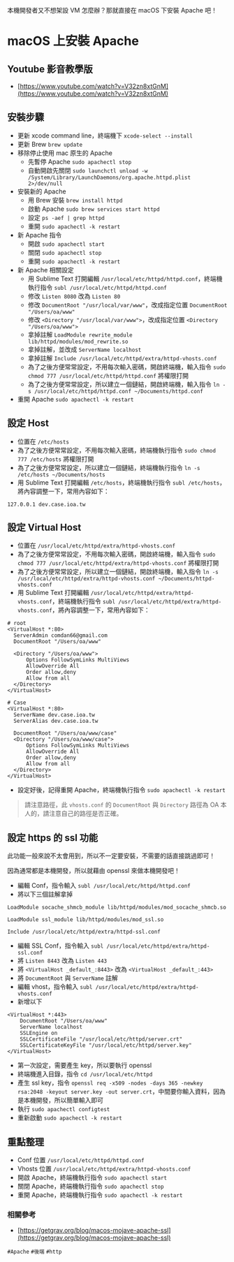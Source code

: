本機開發者又不想架設 VM 怎麼辦？那就直接在 macOS 下安裝 Apache 吧！

# macOS 上安裝 Apache
## Youtube 影音教學版
* [https://www.youtube.com/watch?v=V32zn8xtGnM](https://www.youtube.com/watch?v=V32zn8xtGnM)

## 安裝步驟
* 更新 xcode command line，終端機下 `xcode-select --install`
* 更新 Brew `brew update`
* 移除停止使用 mac 原生的 Apache
	* 先暫停 Apache `sudo apachectl stop`
	* 自動開啟先關閉 `sudo launchctl unload -w /System/Library/LaunchDaemons/org.apache.httpd.plist 2>/dev/null`
* 安裝新的 Apache
	* 用 Brew 安裝 `brew install httpd`
	* 啟動 Apache `sudo brew services start httpd`
	* 設定 `ps -aef | grep httpd`
	* 重開 `sudo apachectl -k restart`
* 新 Apache 指令
	* 開啟 `sudo apachectl start`
	* 關閉 `sudo apachectl stop`
	* 重開 `sudo apachectl -k restart`
* 新 Apache 相關設定
	* 用 Sublime Text 打開編輯 `/usr/local/etc/httpd/httpd.conf`，終端機執行指令 `subl /usr/local/etc/httpd/httpd.conf`
	* 修改 `Listen 8080` 改為 `Listen 80`
	* 修改 `DocumentRoot "/usr/local/var/www"`，改成指定位置 `DocumentRoot "/Users/oa/www"`
	* 修改 `<Directory "/usr/local/var/www">`，改成指定位置 `<Directory "/Users/oa/www">`
	* 拿掉註解 `LoadModule rewrite_module lib/httpd/modules/mod_rewrite.so`
	* 拿掉註解，並改成 `ServerName localhost`
	* 拿掉註解 `Include /usr/local/etc/httpd/extra/httpd-vhosts.conf`
	* 為了之後方便常常設定，不用每次輸入密碼，開啟終端機，輸入指令 `sudo chmod 777 /usr/local/etc/httpd/httpd.conf` 將權限打開
	* 為了之後方便常常設定，所以建立一個鏈結，開啟終端機，輸入指令 `ln -s /usr/local/etc/httpd/httpd.conf ~/Documents/httpd.conf`
* 重開 Apache `sudo apachectl -k restart`

## 設定 Host
* 位置在 `/etc/hosts`
* 為了之後方便常常設定，不用每次輸入密碼，終端機執行指令 `sudo chmod 777 /etc/hosts` 將權限打開
* 為了之後方便常常設定，所以建立一個鏈結，終端機執行指令 `ln -s /etc/hosts ~/Documents/hosts`
* 用 Sublime Text 打開編輯 `/etc/hosts`，終端機執行指令 `subl /etc/hosts`，將內容調整一下，常用內容如下：

```
127.0.0.1 dev.case.ioa.tw
```

## 設定 Virtual Host
* 位置在 `/usr/local/etc/httpd/extra/httpd-vhosts.conf`
* 為了之後方便常常設定，不用每次輸入密碼，開啟終端機，輸入指令 `sudo chmod 777 /usr/local/etc/httpd/extra/httpd-vhosts.conf` 將權限打開
* 為了之後方便常常設定，所以建立一個鏈結，開啟終端機，輸入指令 `ln -s /usr/local/etc/httpd/extra/httpd-vhosts.conf ~/Documents/httpd-vhosts.conf`
* 用 Sublime Text 打開編輯 `/usr/local/etc/httpd/extra/httpd-vhosts.conf`，終端機執行指令 `subl /usr/local/etc/httpd/extra/httpd-vhosts.conf`，將內容調整一下，常用內容如下：

```
# root
<VirtualHost *:80>
  ServerAdmin comdan66@gmail.com
  DocumentRoot "/Users/oa/www"

  <Directory "/Users/oa/www">
      Options FollowSymLinks MultiViews
      AllowOverride All
      Order allow,deny
      Allow from all
  </Directory>
</VirtualHost>

# Case
<VirtualHost *:80>
  ServerName dev.case.ioa.tw
  ServerAlias dev.case.ioa.tw

  DocumentRoot "/Users/oa/www/case"
  <Directory "/Users/oa/www/case">
      Options FollowSymLinks MultiViews
      AllowOverride All
      Order allow,deny
      Allow from all
  </Directory>
</VirtualHost>
```

* 設定好後，記得重開 Apache，終端機執行指令 `sudo apachectl -k restart`

> 請注意路徑，此 `vhosts.conf` 的 `DocumentRoot` 與 `Directory` 路徑為 OA 本人的，請注意自己的路徑是否正確。

## 設定 https 的 ssl 功能
此功能一般來說不太會用到，所以不一定要安裝，不需要的話直接跳過即可！

因為通常都是本機開發，所以就藉由 openssl 來做本機開發吧！

* 編輯 Conf，指令輸入 `subl /usr/local/etc/httpd/httpd.conf`
* 將以下三個註解拿掉

```
LoadModule socache_shmcb_module lib/httpd/modules/mod_socache_shmcb.so
```

```
LoadModule ssl_module lib/httpd/modules/mod_ssl.so
```

```
Include /usr/local/etc/httpd/extra/httpd-ssl.conf
```

* 編輯 SSL Conf，指令輸入 `subl /usr/local/etc/httpd/extra/httpd-ssl.conf`
* 將 `Listen 8443` 改為 `Listen 443`
* 將 `<VirtualHost _default_:8443>` 改為 `<VirtualHost _default_:443>`
* 將 `DocumentRoot` 與 `ServerName` 註解
* 編輯 vhost，指令輸入 `subl /usr/local/etc/httpd/extra/httpd-vhosts.conf`
* 新增以下

```
<VirtualHost *:443>
    DocumentRoot "/Users/oa/www"
    ServerName localhost
    SSLEngine on
    SSLCertificateFile "/usr/local/etc/httpd/server.crt"
    SSLCertificateKeyFile "/usr/local/etc/httpd/server.key"
</VirtualHost>
```

* 第一次設定，需要產生 key，所以要執行 openssl
* 終端機進入目錄，指令 `cd /usr/local/etc/httpd`
* 產生 ssl key，指令 `openssl req -x509 -nodes -days 365 -newkey rsa:2048 -keyout server.key -out server.crt`，中間要你輸入資料，因為是本機開發，所以簡單輸入即可
* 執行 `sudo apachectl configtest`
* 重新啟動 `sudo apachectl -k restart`

## 重點整理
* Conf 位置 `/usr/local/etc/httpd/httpd.conf`
* Vhosts 位置 `/usr/local/etc/httpd/extra/httpd-vhosts.conf`
* 開啟 Apache，終端機執行指令 `sudo apachectl start`
* 關閉 Apache，終端機執行指令 `sudo apachectl stop`
* 重開 Apache，終端機執行指令 `sudo apachectl -k restart`


### 相關參考
* [https://getgrav.org/blog/macos-mojave-apache-ssl](https://getgrav.org/blog/macos-mojave-apache-ssl)

`#Apache` `#後端` `#http`
